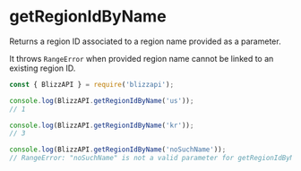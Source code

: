 # getRegionIdByName

Returns a region ID associated to a region name provided as a parameter.

It throws ``RangeError`` when provided region name cannot be linked to an existing region ID.

```js
const { BlizzAPI } = require('blizzapi');

console.log(BlizzAPI.getRegionIdByName('us'));
// 1

console.log(BlizzAPI.getRegionIdByName('kr'));
// 3

console.log(BlizzAPI.getRegionIdByName('noSuchName'));
// RangeError: "noSuchName" is not a valid parameter for getRegionIdByName()

```